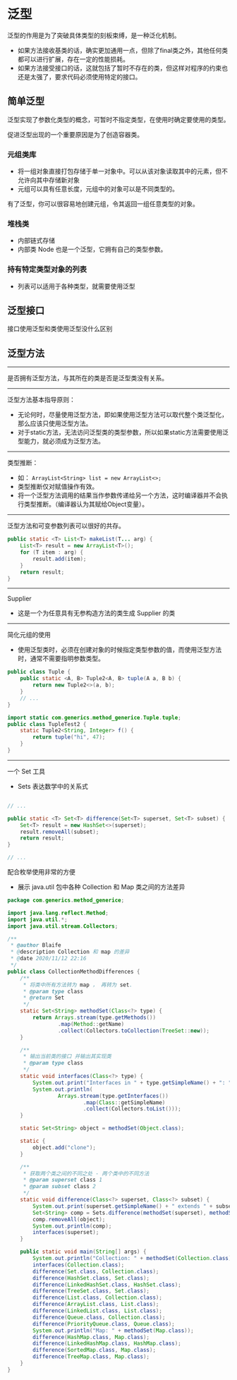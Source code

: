 # 泛型

泛型的作用是为了突破具体类型的刻板束缚，是一种泛化机制。

- 如果方法接收基类的话，确实更加通用一点，但除了final类之外，其他任何类都可以进行扩展，存在一定的性能损耗。
- 如果方法接受接口的话，这就包括了暂时不存在的类，但这样对程序的约束也还是太强了，要求代码必须使用特定的接口。

## 简单泛型

泛型实现了参数化类型的概念，可暂时不指定类型，在使用时确定要使用的类型。

促进泛型出现的一个重要原因是为了创造容器类。

### 元组类库

- 将一组对象直接打包存储于单一对象中。可以从该对象读取其中的元素，但不允许向其中存储新对象
- 元组可以具有任意长度，元组中的对象可以是不同类型的。

有了泛型，你可以很容易地创建元组，令其返回一组任意类型的对象。

### 堆栈类

- 内部链式存储
- 内部类 Node 也是一个泛型，它拥有自己的类型参数。

### 持有特定类型对象的列表

- 列表可以适用于各种类型，就需要使用泛型

## 泛型接口

接口使用泛型和类使用泛型没什么区别

## 泛型方法

---
是否拥有泛型方法，与其所在的类是否是泛型类没有关系。

---
泛型方法基本指导原则：
- 无论何时，尽量使用泛型方法，即如果使用泛型方法可以取代整个类泛型化，那么应该只使用泛型方法。
- 对于static方法，无法访问泛型类的类型参数，所以如果static方法需要使用泛型能力，就必须成为泛型方法。

---
类型推断：
- 如： `ArrayList<String> list = new ArrayList<>;`
- 类型推断仅对赋值操作有效。
- 将一个泛型方法调用的结果当作参数传递给另一个方法，这时编译器并不会执行类型推断。（编译器认为其赋给Object变量）。

---
泛型方法和可变参数列表可以很好的共存。
```java
public static <T> List<T> makeList(T... arg) {
    List<T> result = new ArrayList<T>();
    for (T item : arg) {
        result.add(item);
    }
    return result;
}
```

---
Supplier
- 这是一个为任意具有无参构造方法的类生成 Supplier 的类

---
简化元组的使用
- 使用泛型类时，必须在创建对象的时候指定类型参数的值，而使用泛型方法时，通常不需要指明参数类型。
```java
public class Tuple {
    public static <A, B> Tuple2<A, B> tuple(A a, B b) {
        return new Tuple2<>(a, b);
    }
    // ... 
}
```
```java
import static com.generics.method_generice.Tuple.tuple;
public class TupleTest2 {
    static Tuple2<String, Integer> f() {
        return tuple("hi", 47);
    }
}
```

---
一个 Set 工具

- Sets 表达数学中的关系式
```java

// ...

public static <T> Set<T> difference(Set<T> superset, Set<T> subset) {
    Set<T> result = new HashSet<>(superset);
    result.removeAll(subset);
    return result;
}

// ...
```

配合枚举使用非常的方便

- 展示 java.util 包中各种 Collection 和 Map 类之间的方法差异
```java
package com.generics.method_generice;

import java.lang.reflect.Method;
import java.util.*;
import java.util.stream.Collectors;

/**
 * @author Blaife
 * @description Collection 和 map 的差异
 * @date 2020/11/12 22:16
 */
public class CollectionMethodDifferences {
    /**
     * 将类中所有方法转为 map ， 再转为 set.
     * @param type class
     * @return Set
     */
    static Set<String> methodSet(Class<?> type) {
        return Arrays.stream(type.getMethods())
                .map(Method::getName)
                .collect(Collectors.toCollection(TreeSet::new));
    }

    /**
     * 输出当前类的接口 并输出其实现类
     * @param type class
     */
    static void interfaces(Class<?> type) {
        System.out.print("Interfaces in " + type.getSimpleName() + ": ");
        System.out.println(
                Arrays.stream(type.getInterfaces())
                        .map(Class::getSimpleName)
                        .collect(Collectors.toList()));
    }

    static Set<String> object = methodSet(Object.class);

    static {
        object.add("clone");
    }

    /**
     * 获取两个类之间的不同之处 - 两个类中的不同方法
     * @param superset class 1
     * @param subset class 2
     */
    static void difference(Class<?> superset, Class<?> subset) {
        System.out.print(superset.getSimpleName() + " extends " + subset.getSimpleName() + ", adds: ");
        Set<String> comp = Sets.difference(methodSet(superset), methodSet(subset));
        comp.removeAll(object);
        System.out.println(comp);
        interfaces(superset);
    }

    public static void main(String[] args) {
        System.out.println("Collection: " + methodSet(Collection.class));
        interfaces(Collection.class);
        difference(Set.class, Collection.class);
        difference(HashSet.class, Set.class);
        difference(LinkedHashSet.class, HashSet.class);
        difference(TreeSet.class, Set.class);
        difference(List.class, Collection.class);
        difference(ArrayList.class, List.class);
        difference(LinkedList.class, List.class);
        difference(Queue.class, Collection.class);
        difference(PriorityQueue.class, Queue.class);
        System.out.println("Map: " + methodSet(Map.class));
        difference(HashMap.class, Map.class);
        difference(LinkedHashMap.class, HashMap.class);
        difference(SortedMap.class, Map.class);
        difference(TreeMap.class, Map.class);
    }
}
```

